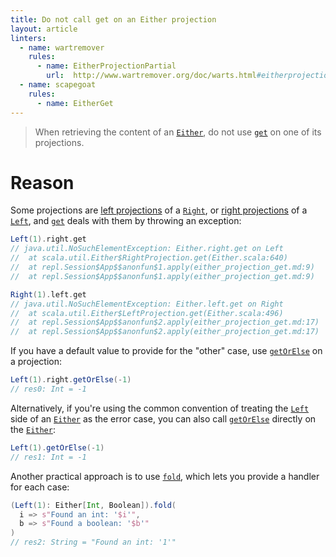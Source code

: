 ```yaml
---
title: Do not call get on an Either projection
layout: article
linters:
  - name: wartremover
    rules:
      - name: EitherProjectionPartial
        url:  http://www.wartremover.org/doc/warts.html#eitherprojectionpartial
  - name: scapegoat
    rules:
      - name: EitherGet
---
```


> When retrieving the content of an [`Either`], do not use [`get`] on one of its projections.

# Reason

Some projections are [left projections][`LeftProjection`] of a [`Right`], or [right projections][`RightProjection`] of a [`Left`], and [`get`] deals with them by throwing an exception:

```scala
Left(1).right.get
// java.util.NoSuchElementException: Either.right.get on Left
// 	at scala.util.Either$RightProjection.get(Either.scala:640)
// 	at repl.Session$App$$anonfun$1.apply(either_projection_get.md:9)
// 	at repl.Session$App$$anonfun$1.apply(either_projection_get.md:9)
```

```scala
Right(1).left.get
// java.util.NoSuchElementException: Either.left.get on Right
// 	at scala.util.Either$LeftProjection.get(Either.scala:496)
// 	at repl.Session$App$$anonfun$2.apply(either_projection_get.md:17)
// 	at repl.Session$App$$anonfun$2.apply(either_projection_get.md:17)
```

If you have a default value to provide for the "other" case, use [`getOrElse`] on a projection:

```scala
Left(1).right.getOrElse(-1)
// res0: Int = -1
```

Alternatively, if you're using the common convention of treating the [`Left`] side of an [`Either`] as the error case, you can also call [`getOrElse`][biasedGetOrElse] directly on the [`Either`]:

```scala
Left(1).getOrElse(-1)
// res1: Int = -1
```

Another practical approach is to use [`fold`], which lets you provide a handler for each case:

```scala
(Left(1): Either[Int, Boolean]).fold(
  i => s"Found an int: '$i'",
  b => s"Found a boolean: '$b'"
)
// res2: String = "Found an int: '1'"
```

[`Either`]:https://www.scala-lang.org/api/2.12.8/scala/util/Either.html
[`Right`]:https://www.scala-lang.org/api/2.12.8/scala/util/Right.html
[`Left`]:https://www.scala-lang.org/api/2.12.8/scala/util/Left.html
[`RightProjection`]:https://www.scala-lang.org/api/2.12.8/scala/util/Either$$RightProjection.html
[`LeftProjection`]:https://www.scala-lang.org/api/2.12.8/scala/util/Either$$LeftProjection.html
[`fold`]:https://www.scala-lang.org/api/2.12.8/scala/util/Either.html#fold[C](fa:A=%3EC,fb:B=%3EC):C
[`getOrElse`]:https://www.scala-lang.org/api/2.12.8/scala/util/Either$$RightProjection.html#getOrElse[B1%3E:B](or:=%3EB1):B1
[`get`]:https://www.scala-lang.org/api/2.12.8/scala/util/Try.html#get:T
[biasedGetOrElse]:https://www.scala-lang.org/api/2.12.8/scala/util/Either.html#getOrElse[B1%3E:B](or:=%3EB1):B1

